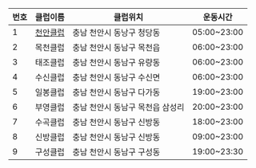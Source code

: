  번호  | 클럽이름  | 클럽위치 | 운동시간
-------|-------|-------|-----
1 | [천안클럽](http://cafe.daum.net/cabdclub) | 충남 천안시 동낭구 청당동         | 05:00~23:00
2 | 목천클럽 | 충남 천안시 동남구 목천읍         | 06:00~23:00
3 | 태조클럽 | 충남 천안시 동남구 유량동         | 06:00~23:00
4 | 수신클럽 | 충남 천안시 동남구 수신면         | 06:00~23:00
5 | 일봉클럽 | 충남 천안시 동남구 다가동         | 19:00~23:00
6 | 부영클럽 | 충남 천안시 동남구 목천읍 삼성리  | 20:00~23:00
7 | 수곡클럽 | 충남 천안시 동남구 신방동         | 18:00~23:00
8 | 신방클럽 | 충남 천안시 동남구 신방동         | 09:00~23:00
9 | 구성클럽 | 충남 천안시 동남구 구성동         | 19:00~23:30

